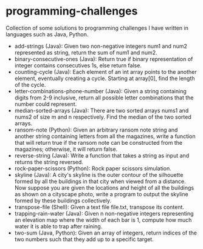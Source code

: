 # programming-challenges
Collection of some solutions to programming challenges I have written in languages such as Java, Python.
- add-strings (Java): Given two non-negative integers num1 and num2 represented as string, return the sum of num1 and num2.
- binary-consecutive-ones (Java): Return true if binary representation of integer contains consecutives 1s, else return false.
- counting-cycle (Java): Each element of an int array points to the another element, eventually creating a cycle. Starting at array[0], find the length of the cycle.
- letter-combinations-phone-number (Java): Given a string containing digits from 2-9 inclusive, return all possible letter combinations that the number could represent.
- median-sorted-arrays (Java): There are two sorted arrays nums1 and nums2 of size m and n respectively. Find the median of the two sorted arrays.
- ransom-note (Python): Given an arbitrary ransom note string and another string containing letters from all the magazines, write a function that will return true if the ransom note can be constructed from the magazines; otherwise, it will return false.
- reverse-string (Java): Write a function that takes a string as input and returns the string reversed.
- rock-paper-scissors (Python): Rock paper scissors simulation.
- skyline (Java): A city's skyline is the outer contour of the silhouette formed by all the buildings in that city when viewed from a distance. Now suppose you are given the locations and height of all the buildings as shown on a cityscape photo, write a program to output the skyline formed by these buildings collectively.
- transpose-file (Shell): Given a text file file.txt, transpose its content.
- trapping-rain-water (Java): Given n non-negative integers representing an elevation map where the width of each bar is 1, compute how much water it is able to trap after raining.
- two-sum (Java, Python): Given an array of integers, return indices of the two numbers such that they add up to a specific target.

